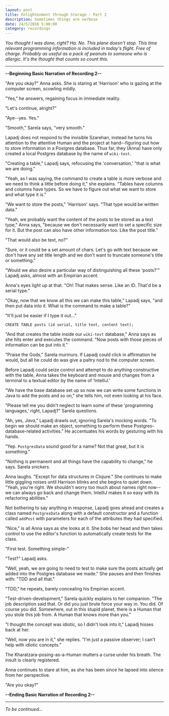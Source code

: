 ```yaml
---
layout: post
title: Enlightenment through Storage - Part 2
description: Sometimes things are verbose
date: 24/5/2016 5:00:00
category: recordings
---
```


*You thought I was done, right? Ha. No. This plane doesn't stop. This time relevant programming information is included in today's flight. Free of charge. Probably as useful as a pack of peanuts to someone who is allergic. It's the thought that counts so count this.*

---

**--Beginning Basic Narration of Recording 2--**

"Are you okay?" Anna asks. She is staring at 'Harrison' who is gazing at the computer screen, scowling mildly.

"Yes," he answers, regaining focus in immediate reality.

"Let's continue, alright?"

"Aye--yes. Yes."

"Smooth," Sarela says, "very smooth."

Lapadj does not respond to the invisible Szarehan, instead he turns his attention to the attentive Human and the project at hand--figuring out how to store information in a Postgres database. Thus far, they (Anna) have only created a local Postgres database by the name of `wiki-test`.

"Creating a table," Lapadj says, refocusing the 'conversation,' "that is what we are doing."

"Yeah, as I was saying, the command to create a table is more verbose and we need to think a little before doing it," she explains. "Tables have columns and columns have types. So we have to figure out what we want to store and what type it is."

"We want to store the posts," 'Harrison' says. "That type would be written data."

"Yeah, we probably want the content of the posts to be stored as a text type," Anna says, "because we don't necessarily want to set a specific size for it. But the post can also have other information too. Like the post title."

"That would also be text, no?"

"Sure, or it could be a set amount of chars. Let's go with text because we don't have any set title length and we don't want to truncate someone's title or something."

"Would we also desire a particular way of distinguishing all these 'posts?'" Lapadj asks, almost with an Empirian accent.

Anna's eyes light up at that. "Oh! That makes sense. Like an ID. That'd be a serial type."

"Okay, now that we know all this we can make this table," Lapadj says, "and then put data into it. What is the command to make a table?"

"It'll just be easier if I type it out..."

```
CREATE TABLE posts (id serial, title text, content text);
```

"And that creates the table inside our `wiki-test` database," Anna says as she hits enter and executes the command. "Now posts with those pieces of information can be put into it."

"Praise the Gods," Sarela murmurs. If Lapadj could click in affirmation he would, but all he could do was give a paltry nod to the computer screen.

Before Lapadj could seize control and attempt to do anything constructive with the table, Anna takes the keyboard and mouse and changes from a terminal to a textual editor by the name of 'IntelliJ.'

"We have the base database set up so now we can write some functions in Java to add the posts and so on," she tells him, not even looking at his face.

"Please tell me you didn't neglect to learn some of these 'programming languages,' right, Lapadj?" Sarela questions.

"Ah, yes, *Java*," Lapadj drawls out, ignoring Sarela's mocking words. "To begin we should make an object, something to perform these Postgres-database-related activities." He accentuates his words by gesturing with his hands.

"Yep. `PostgresData` sound good for a name? Not that great, but it is something."

"Nothing is permanent and all things have the capability to change," he says. Sarela snickers.

Anna laughs. "Except for data structures in Clojure." She continues to make little giggling noises until Harrison blinks and she begins to quiet down. "Yeah, you're right. We shouldn't worry too much about names right now--we can always go back and change them. IntelliJ makes it *so* easy with its refactoring abilities."

Not bothering to say anything in response, Lapadj goes ahead and creates a class named `PostgresData` along with a default constructor and a function called `addPost` with parameters for each of the attributes they had specified.

"Nice," is all Anna says as she looks at it. She bobs her head and then takes control to use the editor's function to automatically create tests for the class.

"First test. Something simple-"

"Test?" Lapadj asks.

"Well, yeah, we are going to need to test to make sure the posts actually get added into the Postgres database we made." She pauses and then finishes with: "TDD and all that."

"TDD," he repeats, barely concealing his Empirian accent.

"Test-driven-development," Sarela quickly explains to her companion. "The job description said that. Or did you just brute force your way in. You did. Of course you did. Somewhere, out in this stupid planet, there is a Human that you stole this job from. A Human that knows more than you."

"I thought the concept was idiotic, so I didn't look into it," Lapadj hisses back at her.

"Well, now you are in it," she replies. "I'm just a passive observer; I can't help with idiotic concepts."

The Kharatzara-posing-as-a-Human mutters a curse under his breath. The insult is clearly registered.

Anna continues to stare at him, as she has been since he lapsed into silence from her perspective.

"Are you okay?"

**--Ending Basic Narration of Recording 2--**

---

*To be continued...*
